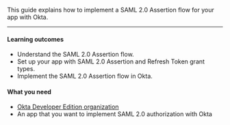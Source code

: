 This guide explains how to implement a SAML 2.0 Assertion flow for your app with Okta.

---

#### Learning outcomes

* Understand the SAML 2.0 Assertion flow.
* Set up your app with SAML 2.0 Assertion and Refresh Token grant types.
* Implement the SAML 2.0 Assertion flow in Okta.

#### What you need

* [Okta Developer Edition organization](https://developer.okta.com/signup)
* An app that you want to implement SAML 2.0 authorization with Okta

<ApiAmProdWarning />
